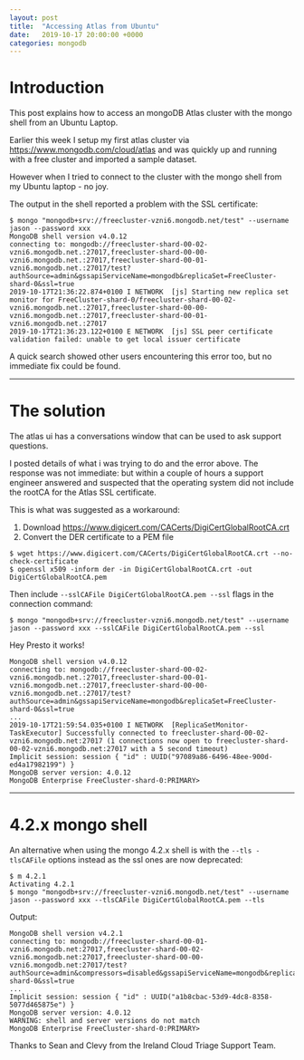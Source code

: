 ```yaml
---
layout: post
title:  "Accessing Atlas from Ubuntu"
date:   2019-10-17 20:00:00 +0000
categories: mongodb
---
```

# Introduction

This post explains how to access an mongoDB Atlas cluster with the mongo shell from an Ubuntu Laptop.

Earlier this week I setup my first atlas cluster via <https://www.mongodb.com/cloud/atlas> and was quickly up and running with a free cluster and imported a sample dataset.

However when I tried to connect to the cluster with the mongo shell from my Ubuntu laptop - no joy.

The output in the shell reported a problem with the SSL certificate:
```
$ mongo "mongodb+srv://freecluster-vzni6.mongodb.net/test" --username jason --password xxx 
MongoDB shell version v4.0.12
connecting to: mongodb://freecluster-shard-00-02-vzni6.mongodb.net.:27017,freecluster-shard-00-00-vzni6.mongodb.net.:27017,freecluster-shard-00-01-vzni6.mongodb.net.:27017/test?authSource=admin&gssapiServiceName=mongodb&replicaSet=FreeCluster-shard-0&ssl=true
2019-10-17T21:36:22.874+0100 I NETWORK  [js] Starting new replica set monitor for FreeCluster-shard-0/freecluster-shard-00-02-vzni6.mongodb.net.:27017,freecluster-shard-00-00-vzni6.mongodb.net.:27017,freecluster-shard-00-01-vzni6.mongodb.net.:27017
2019-10-17T21:36:23.122+0100 E NETWORK  [js] SSL peer certificate validation failed: unable to get local issuer certificate
```

A quick search showed other users encountering this error too, but no immediate fix could be found. 

---
# The solution
The atlas ui has a conversations window that can be used to ask support questions.

I posted details of what i was trying to do and the error above. The response was not immediate: but within a couple of hours a support engineer answered and suspected that the operating system did not include the rootCA for the Atlas SSL certificate.

This is what was suggested as a workaround:
1. Download <https://www.digicert.com/CACerts/DigiCertGlobalRootCA.crt>
1. Convert the DER certificate to a PEM file

```
$ wget https://www.digicert.com/CACerts/DigiCertGlobalRootCA.crt --no-check-certificate
$ openssl x509 -inform der -in DigiCertGlobalRootCA.crt -out DigiCertGlobalRootCA.pem
```

Then include `--sslCAFile DigiCertGlobalRootCA.pem --ssl` flags in the connection command:
```
$ mongo "mongodb+srv://freecluster-vzni6.mongodb.net/test" --username jason --password xxx --sslCAFile DigiCertGlobalRootCA.pem --ssl
```

Hey Presto it works!
```
MongoDB shell version v4.0.12
connecting to: mongodb://freecluster-shard-00-02-vzni6.mongodb.net.:27017,freecluster-shard-00-01-vzni6.mongodb.net.:27017,freecluster-shard-00-00-vzni6.mongodb.net.:27017/test?authSource=admin&gssapiServiceName=mongodb&replicaSet=FreeCluster-shard-0&ssl=true
...
2019-10-17T21:59:54.035+0100 I NETWORK  [ReplicaSetMonitor-TaskExecutor] Successfully connected to freecluster-shard-00-02-vzni6.mongodb.net:27017 (1 connections now open to freecluster-shard-00-02-vzni6.mongodb.net:27017 with a 5 second timeout)
Implicit session: session { "id" : UUID("97089a86-6496-48ee-900d-ed4a17982199") }
MongoDB server version: 4.0.12
MongoDB Enterprise FreeCluster-shard-0:PRIMARY> 
```

---
# 4.2.x mongo shell

An alternative when using the mongo 4.2.x shell is with the `--tls -tlsCAFile` options instead as the ssl ones are now deprecated:

```
$ m 4.2.1
Activating 4.2.1
$ mongo "mongodb+srv://freecluster-vzni6.mongodb.net/test" --username jason --password xxx --tlsCAFile DigiCertGlobalRootCA.pem --tls

```

Output:
```
MongoDB shell version v4.2.1
connecting to: mongodb://freecluster-shard-00-01-vzni6.mongodb.net:27017,freecluster-shard-00-02-vzni6.mongodb.net:27017,freecluster-shard-00-00-vzni6.mongodb.net:27017/test?authSource=admin&compressors=disabled&gssapiServiceName=mongodb&replicaSet=FreeCluster-shard-0&ssl=true
...
Implicit session: session { "id" : UUID("a1b8cbac-53d9-4dc8-8358-5077d465875e") }
MongoDB server version: 4.0.12
WARNING: shell and server versions do not match
MongoDB Enterprise FreeCluster-shard-0:PRIMARY> 
```

Thanks to Sean and Clevy from the Ireland Cloud Triage Support Team.